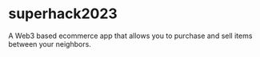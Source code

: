 # superhack2023
A Web3 based ecommerce app that allows you to purchase and sell items between your neighbors.
